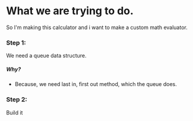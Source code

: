 # What we are trying to do.

So I'm making this calculator and i want to make a custom math evaluator.

### Step 1:
We need a queue data structure.
##### Why?
* Because, we need last in, first out method, which the queue does.

### Step 2:
Build it